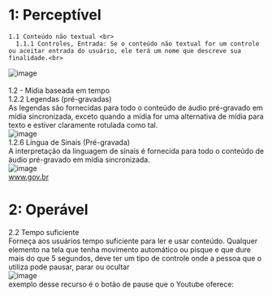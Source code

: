 # 1: Perceptível<br>
    1.1 Conteúdo não textual <br>
      1.1.1 Controles, Entrada: Se o conteúdo não textual for um controle ou aceitar entrada do usuário, ele terá um nome que descreve sua finalidade.<br>

![image](https://user-images.githubusercontent.com/86848721/191511776-1b6cfc86-8edc-40b9-bb3a-62b1d045c410.png)<br>
<br>1.2 - Mídia baseada em tempo<br>
1.2.2 Legendas (pré-gravadas)<br>
As legendas são fornecidas para todo o conteúdo de áudio pré-gravado em mídia sincronizada, exceto quando a mídia for uma alternativa de mídia para texto e estiver claramente rotulada como tal.<br>
![image](https://user-images.githubusercontent.com/86848721/191513518-f16e6f0e-ba8e-41d8-90f6-1d534546a256.png)<br>
1.2.6 Língua de Sinais (Pré-gravada)<br>
A interpretação da linguagem de sinais é fornecida para todo o conteúdo de áudio pré-gravado em mídia sincronizada.<br>
![image](https://user-images.githubusercontent.com/86848721/196691643-ff902e05-44cd-4956-bdea-1203de577916.png)<br>
www.gov.br<br>
# 2: Operável<br>
2.2 Tempo suficiente<br>
Forneça aos usuários tempo suficiente para ler e usar conteúdo. Qualquer elemento na tela que tenha movimento automático ou pisque e que dure mais do que 5 segundos, deve ter um tipo de controle onde a pessoa que o utiliza pode pausar, parar ou ocultar<br>
![image](https://user-images.githubusercontent.com/86848721/196693104-1b60adb5-8c3e-4ff6-abd2-7c6525e96dfd.png)<br>
exemplo desse recurso é o botão de pause que o Youtube oferece:




    


